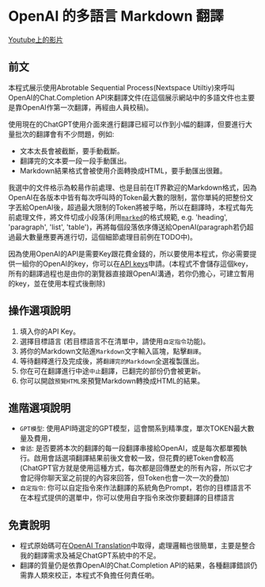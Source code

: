 # OpenAI 的多語言 Markdown 翻譯

[Youtube上的影片](https://youtu.be/8sY2eof_tN0)

## 前文

本程式展示使用Abrotable Sequential Process(Nextspace Utiltiy)來呼叫OpenAI的Chat.Completion API來翻譯文件(在這個展示網站中的多語文件也主要是靠OpenAI作第一次翻譯，再經由人員校稿)。

使用現在的ChatGPT使用介面來進行翻譯已經可以作到小幅的翻譯，但要進行大量批次的翻譯會有不少問題，例如:
 * 文本太長會被截斷，要手動截斷。
 * 翻譯完的文本要一段一段手動匯出。
 * Markdown結果格式會被使用介面轉換成HTML，要手動匯出很難。

我選中的文件格示為較昜作前處理、也是目前在IT界歡迎的Markdown格式，因為OpenAI在各版本中皆有每次呼叫時的Token最大數的限制，當你單純的把整份文字丟給OpenAI後，超過最大限制的Token將被乎略，所以在翻譯時，本程式每先前處理文件，將文件切成小段落(利用[`marked`](https://www.npmjs.com/package/marked)的格式規範, e.g. 'heading', 'paragraph', 'list', 'table')，再將每個段落依序傳送給OpenAI(paragraph若仍超過最大數量應要再進行切，這個細節處理目前例在TODO中)。

因為使用OpenAI的API是需要Key跟花費金錢的，所以要使用本程式，你必需要提供一組你的OpenAI的key，你可以在[API keys](https://platform.openai.com/api-keys)申請。(本程式不會儲存這個key，所有的翻譯過程也是由你的瀏覽器直接跟OpenAI溝通，若你仍擔心，可建立暫用的key，並在使用本程式後刪除)

## 操作選項說明

 1. 填入你的API Key。
 2. 選擇目標語言 (若目標語言不在清單中，請使用`自定指令`功能)。
 3. 將你的Markdown文貼進`Markdown`文字輸入區塊，點擊`翻譯`。
 4. 等待翻釋進行及完成後，將`翻譯完的Markdown`全選複製匯出。
 5. 你在可在翻譯進行中途`中止`翻譯，已翻完的部份仍會被更新。
 6. 你可以開啟`預覽HTML`來預覽Markdown轉換成HTML的結果。
 
## 進階選項說明

 * `GPT模型`: 使用API時選定的GPT模型，這會關系到精準度，單次TOKEN最大數量及費用，
 * `會話`: 是否要將本次的翻譯的每一段翻譯串接給OpenAI，或是每次都單獨執行。啟用會話選項翻譯結果前後文會較一致，但花費的總Token會較高(ChatGPT官方就是使用這種方式，每次都是回傳歷史的所有內容，所以它才會記得你聊天室之前提的內容來回答，但Token也會一次一次的疊加)
 * `自定指令`: 你可以自定指令來作法翻譯的系統角色Prompt，若你的目標語言不在本程式提供的選單中，你可以使用自字指令來改你要翻譯的目標語言

## 免責說明

 * 程式原始碼可在[OpenAI Translation](https://github.com/dennischen/nextspace-demo/tree/master/src/app/demo/openai-translation)中取得，處理邏輯也很簡單，主要是整合我的翻譯需求及補足ChatGPT系統中的不足。
 * 翻譯的質量仍是依靠OpenAI的Chat.Completion API的結果，各種翻譯錯誤仍需靠人類來校正，本程式不負擔任何責任喲。
